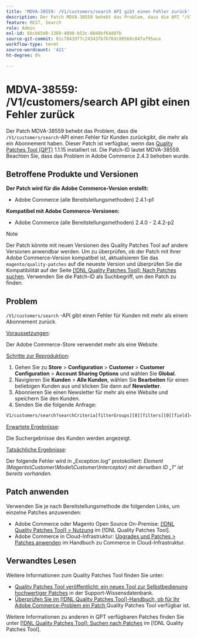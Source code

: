 ```yaml
---
title: 'MDVA-38559: /V1/customers/search API gibt einen Fehler zurück'
description: Der Patch MDVA-38559 behebt das Problem, dass die API "/V1/customers/search“ einen Fehler für Kunden zurückgibt, die mehr als ein Abonnement haben. Dieser Patch ist verfügbar, wenn das [Quality Patches Tool (QPT)](https://experienceleague.adobe.com/en/docs/commerce-knowledge-base/kb/announcements/commerce-announcements/magento-quality-patches-released-new-tool-to-self-serve-quality-patches) 1.1.15 installiert ist. Die Patch-ID lautet MDVA-38559. Beachten Sie, dass das Problem in Adobe Commerce 2.4.3 behoben wurde.
feature: REST, Search
role: Admin
exl-id: 6bcb65d0-1389-4090-b53c-8048bf64d8fb
source-git-commit: 81c78439f7c243437b7b76dc80560c847af95ace
workflow-type: tm+mt
source-wordcount: '421'
ht-degree: 0%

---
```


# MDVA-38559: /V1/customers/search API gibt einen Fehler zurück

Der Patch MDVA-38559 behebt das Problem, dass die `/V1/customers/search`-API einen Fehler für Kunden zurückgibt, die mehr als ein Abonnement haben. Dieser Patch ist verfügbar, wenn das [Quality Patches Tool (QPT)](https://experienceleague.adobe.com/en/docs/commerce-knowledge-base/kb/announcements/commerce-announcements/magento-quality-patches-released-new-tool-to-self-serve-quality-patches) 1.1.15 installiert ist. Die Patch-ID lautet MDVA-38559. Beachten Sie, dass das Problem in Adobe Commerce 2.4.3 behoben wurde.

## Betroffene Produkte und Versionen

**Der Patch wird für die Adobe Commerce-Version erstellt:**

* Adobe Commerce (alle Bereitstellungsmethoden) 2.4.1-p1

**Kompatibel mit Adobe Commerce-Versionen:**

* Adobe Commerce (alle Bereitstellungsmethoden) 2.4.0 - 2.4.2-p2

>[!NOTE]
>
>Der Patch könnte mit neuen Versionen des Quality Patches Tool auf andere Versionen anwendbar werden. Um zu überprüfen, ob der Patch mit Ihrer Adobe Commerce-Version kompatibel ist, aktualisieren Sie das `magento/quality-patches` auf die neueste Version und überprüfen Sie die Kompatibilität auf der Seite [[!DNL Quality Patches Tool]: Nach Patches suchen](https://experienceleague.adobe.com/en/docs/commerce-knowledge-base/kb/announcements/commerce-announcements/magento-quality-patches-released-new-tool-to-self-serve-quality-patches). Verwenden Sie die Patch-ID als Suchbegriff, um den Patch zu finden.

## Problem

`/V1/customers/search` -API gibt einen Fehler für Kunden mit mehr als einem Abonnement zurück.

<u>Voraussetzungen</u>:

Der Adobe Commerce-Store verwendet mehr als eine Website.

<u>Schritte zur Reproduktion</u>:

1. Gehen Sie zu **Store** > **Configuration** > **Customer** > **Customer Configuration** > **Account Sharing Options** und wählen Sie **Global**.
1. Navigieren Sie **Kunden** > **Alle Kunden**, wählen Sie **Bearbeiten** für einen beliebigen Kunden aus und klicken Sie dann auf **Newsletter**.
1. Abonnieren Sie einen Newsletter für mehr als eine Website und speichern Sie den Kunden.
1. Senden Sie die folgende Anfrage:

```REST API
V1/customers/search?searchCriteria[filterGroups][0][filters][0][field]=email&searchCriteria[filterGroups][0][filters][0][value]=test@example.com&searchCriteria[filterGroups][0][filters][0][conditionType]=eq
```

<u>Erwartete Ergebnisse</u>:

Die Suchergebnisse des Kunden werden angezeigt.

<u>Tatsächliche Ergebnisse</u>:

Der folgende Fehler wird in „Exception.log“ protokolliert: *Element (Magento\Customer\Model\Customer\Interceptor) mit derselben ID „1“ ist bereits vorhanden.*

## Patch anwenden

Verwenden Sie je nach Bereitstellungsmethode die folgenden Links, um einzelne Patches anzuwenden:

* Adobe Commerce oder Magento Open Source On-Premise: [[!DNL Quality Patches Tool] > Nutzung](/help/tools/quality-patches-tool/usage.md) im [!DNL Quality Patches Tool].
* Adobe Commerce in Cloud-Infrastruktur: [Upgrades und Patches > Patches anwenden](https://experienceleague.adobe.com/docs/commerce-cloud-service/user-guide/develop/upgrade/apply-patches.html) im Handbuch zu Commerce in Cloud-Infrastruktur.

## Verwandtes Lesen

Weitere Informationen zum Quality Patches Tool finden Sie unter:

* [Quality Patches Tool veröffentlicht: ein neues Tool zur Selbstbedienung hochwertiger Patches](https://experienceleague.adobe.com/en/docs/commerce-knowledge-base/kb/announcements/commerce-announcements/magento-quality-patches-released-new-tool-to-self-serve-quality-patches) in der Support-Wissensdatenbank.
* [Überprüfen Sie im [!DNL Quality Patches Tool]-Handbuch, ob für Ihr Adobe Commerce-Problem ein Patch ](/help/tools/quality-patches-tool/patches-available-in-qpt/check-patch-for-magento-issue-with-magento-quality-patches.md) Quality Patches Tool verfügbar ist.

Weitere Informationen zu anderen in QPT verfügbaren Patches finden Sie unter [[!DNL Quality Patches Tool]: Suchen nach Patches](https://experienceleague.adobe.com/tools/commerce-quality-patches/index.html) im [!DNL Quality Patches Tool].
